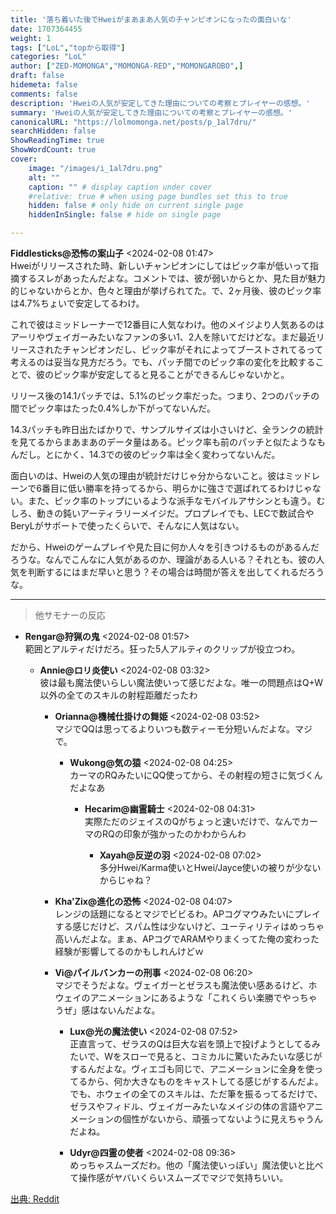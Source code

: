 ```yaml
---
title: '落ち着いた後でHweiがまあまあ人気のチャンピオンになったの面白いな'
date: 1707364455
weight: 1
tags: ["LoL","topから取得"]
categories: "LoL"
author: ["ZED-MOMONGA","MOMONGA-RED","MOMONGAROBO",]
draft: false
hidemeta: false
comments: false
description: 'Hweiの人気が安定してきた理由についての考察とプレイヤーの感想。'
summary: 'Hweiの人気が安定してきた理由についての考察とプレイヤーの感想。'
canonicalURL: "https://lolmomonga.net/posts/p_1al7dru/"
searchHidden: false
ShowReadingTime: true
ShowWordCount: true
cover:
    image: "/images/i_1al7dru.png"
    alt: ""
    caption: "" # display caption under cover
    #relative: true # when using page bundles set this to true
    hidden: false # only hide on current single page
    hiddenInSingle: false # hide on single page

---
```

**Fiddlesticks@恐怖の案山子** <2024-02-08 01:47>  
Hweiがリリースされた時、新しいチャンピオンにしてはピック率が低いって指摘するスレがあったんだよな。コメントでは、彼が弱いからとか、見た目が魅力的じゃないからとか、色々と理由が挙げられてた。で、2ヶ月後、彼のピック率は4.7%ちょいで安定してるわけ。

これで彼はミッドレーナーで12番目に人気なわけ。他のメイジより人気あるのはアーリやヴェイガーみたいなファンの多い1、2人を除いてだけどな。まだ最近リリースされたチャンピオンだし、ピック率がそれによってブーストされてるって考えるのは妥当な見方だろう。でも、パッチ間でのピック率の変化を比較することで、彼のピック率が安定してると見ることができるんじゃないかと。

リリース後の14.1パッチでは、5.1%のピック率だった。つまり、2つのパッチの間でピック率はたった0.4%しか下がってないんだ。

14.3パッチも昨日出たばかりで、サンプルサイズは小さいけど、全ランクの統計を見てるからまあまあのデータ量はある。ピック率も前のパッチと似たようなもんだし。とにかく、14.3での彼のピック率は全く変わってないんだ。

面白いのは、Hweiの人気の理由が統計だけじゃ分からないこと。彼はミッドレーンで6番目に低い勝率を持ってるから、明らかに強さで選ばれてるわけじゃない。また、ピック率のトップにいるような派手なモバイルアサシンとも違う。むしろ、動きの鈍いアーティラリーメイジだ。プロプレイでも、LECで数試合やBeryLがサポートで使ったくらいで、そんなに人気はない。

だから、Hweiのゲームプレイや見た目に何か人々を引きつけるものがあるんだろうな。なんでこんなに人気があるのか、理論がある人いる？それとも、彼の人気を判断するにはまだ早いと思う？その場合は時間が答えを出してくれるだろうな。  

---

> 他サモナーの反応  

- **Rengar@狩猟の鬼** <2024-02-08 01:57>   
範囲とアルティだけだろ。狂った5人アルティのクリップが役立つわ。  

  - **Annie@ロリ炎使い** <2024-02-08 03:32>   
  彼は最も魔法使いらしい魔法使いって感じだよな。唯一の問題点はQ+W以外の全てのスキルの射程距離だったわ  

    - **Orianna@機械仕掛けの舞姫** <2024-02-08 03:52>   
    マジでQQは思ってるよりいつも数ティーモ分短いんだよな。マジで。  

      - **Wukong@気の猿** <2024-02-08 04:25>   
      カーマのRQみたいにQQ使ってから、その射程の短さに気づくんだよなあ  

        - **Hecarim@幽霊騎士** <2024-02-08 04:31>   
        実際ただのジェイスのQがちょっと速いだけで、なんでカーマのRQの印象が強かったのかわからんわ  

          - **Xayah@反逆の羽** <2024-02-08 07:02>   
          多分Hwei/Karma使いとHwei/Jayce使いの被りが少ないからじゃね？  

    - **Kha'Zix@進化の恐怖** <2024-02-08 04:07>   
    レンジの話題になるとマジでビビるわ。APコグマウみたいにプレイする感じだけど、スパム性は少ないけど、ユーティリティはめっちゃ高いんだよな。まぁ、APコグでARAMやりまくってた俺の変わった経験が影響してるのかもしれんけどｗ  

    - **Vi@パイルバンカーの刑事** <2024-02-08 06:20>   
    マジでそうだよな。ヴェイガーとゼラスも魔法使い感あるけど、ホウェイのアニメーションにあるような「これくらい楽勝でやっちゃうぜ」感はないんだよな。  

      - **Lux@光の魔法使い** <2024-02-08 07:52>   
      正直言って、ゼラスのQは巨大な岩を頭上で投げようとしてるみたいで、Wをスローで見ると、コミカルに驚いたみたいな感じがするんだよな。ヴィエゴも同じで、アニメーションに全身を使ってるから、何か大きなものをキャストしてる感じがするんだよ。でも、ホウェイの全てのスキルは、ただ筆を振るってるだけで、ゼラスやフィドル、ヴェイガーみたいなメイジの体の言語やアニメーションの個性がないから、頑張ってないように見えちゃうんだよね。  

      - **Udyr@四霊の使者** <2024-02-08 09:36>   
      めっちゃスムーズだわ。他の「魔法使いっぽい」魔法使いと比べて操作感がヤバいくらいスムーズでマジで気持ちいい。  




[出典: Reddit](https://www.reddit.com//r/leagueoflegends/comments/1al7dru/its_interesting_how_hwei_has_become_a_decently/)
